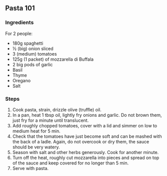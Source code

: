 ## Pasta 101


### Ingredients

For 2 people:

* 180g spaghetti 
* ½ (big) onion sliced
* 3 (medium) tomatoes
* 125g (1 packet) of mozzarella di Buffala
* 2 big pods of garlic
* Basil
* Thyme
* Oregano
* Salt


### Steps

1. Cook pasta, strain, drizzle olive (truffle) oil.
2. In a pan, heat 1 tbsp oil, lightly fry onions and garlic. Do not brown them, just fry for a minute until translucent. 
3. Add roughly chopped tomatoes, cover with a lid and simmer on low to medium heat for 5 min.
4. Check that the tomatoes have just become soft and can be mashed with the back of a ladle. Again, do not overcook or dry them, the sauce should be very watery.
5. Season with salt and other herbs generously. Cook for another minute.
6. Turn off the heat, roughly cut mozzarella into pieces and spread on top of the sauce and keep covered for no longer than 5 min.
7. Serve with pasta.

